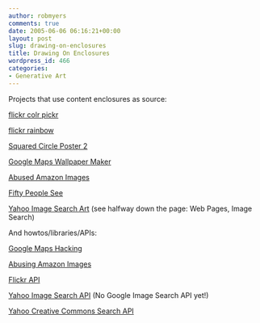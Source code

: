```yaml
---
author: robmyers
comments: true
date: 2005-06-06 06:16:21+00:00
layout: post
slug: drawing-on-enclosures
title: Drawing On Enclosures
wordpress_id: 466
categories:
- Generative Art
---
```


  
Projects that use content enclosures as source:  


  
[flickr colr pickr](http://krazydad.com/colrpickr/)  


  
[flickr rainbow](http://www.tom-carden.co.uk/p5/flickr_rainbow_links_fixed/applet/index.html)  


  
[Squared Circle Poster 2](http://krazydad.com/phyllotaxy/)  


  
[Google Maps Wallpaper Maker](http://gmerge.2ni.net/index.php)  


  
[Abused Amazon Images](http://www.gertler.com/nat/abusedimages.html)  


  
[Fifty People See](http://www.flickr.com/photos/brevity/sets/164195/)  


  
[Yahoo Image Search Art](http://developer.yahoo.net/wiki/index.cgi?ApplicationList) (see halfway down the page: Web Pages, Image Search)  


  
And howtos/libraries/APIs:  


  
[Google Maps Hacking](http://libgmail.sourceforge.net/googlemaps.html)  


  
[Abusing Amazon Images](http://aaugh.com/imageabuse.html)  


  
[Flickr API](http://www.flickr.com/services/api/)  


  
[Yahoo Image Search API](http://developer.yahoo.net/image/V1/imageSearch.html) (No Google Image Search API yet!)  


  
[Yahoo Creative Commons Search API](http://developer.yahoo.net/blog/archives/2005/03/creative_common.html)  


  


